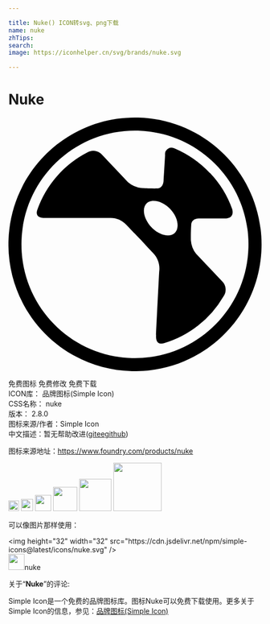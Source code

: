 ```yaml
---

title: Nuke() ICON转svg、png下载
name: nuke
zhTips: 
search: 
image: https://iconhelper.cn/svg/brands/nuke.svg

---
```


# Nuke  <small style="font-size: 60%;font-weight: 100"></small>

<div id="svg" class="svg-wrap">
<svg role="img" viewBox="0 0 24 24" xmlns="http://www.w3.org/2000/svg"><title>Nuke icon</title><path d="M12.293.004c6.625.162 11.865 5.664 11.703 12.29-.162 6.625-5.664 11.865-12.29 11.703C5.081 23.835-.159 18.333.003 11.707l.001-.025C.18 5.066 5.678-.158 12.293.004zm0 1.238c-5.941-.164-10.89 4.52-11.054 10.461s4.52 10.89 10.461 11.054c5.941.164 10.89-4.52 11.054-10.461l.001-.025c.15-5.932-4.53-10.866-10.462-11.029zm5.842 8.302h2.4c.976 0 .682-.873.682-.873a9.587 9.587 0 0 0-2.111-3.431l-.005.011a10.052 10.052 0 0 0-3.355-2.329.612.612 0 0 0-.894.622c-.044.802-.142 2.395-.142 2.395s.016.769-.627.769c-.813.011-1.489-.044-1.489-.044a2.314 2.314 0 0 1-1.255-.545L8.868 3.511a1.09 1.09 0 0 0-1.407-.196 9.758 9.758 0 0 0-4.713 5.384c-.256.714.333.806.731.806h6a2.086 2.086 0 0 1 1.68.627c.785.824 1.331 1.369 1.331 1.369s.48.54 1.26 1.358c.431.459.632 1.089.545 1.713 0 0-.295 5.744-.295 6-.027.398.038.993.769.775a9.756 9.756 0 0 0 5.618-4.424 1.091 1.091 0 0 0-.12-1.418l-2.471-2.607a2.303 2.303 0 0 1-.496-1.282s-.022-.682.033-1.489c.044-.643.802-.583.802-.583zm-2.362 1.374c-.475.469-1.484.229-2.22-.545-.736-.775-.924-1.801-.45-2.254.475-.453 1.502-.239 2.239.536.737.774.906 1.794.431 2.263z"/></svg>
</div>
<detail full-name='nuke'></detail>

<div class="detail-page">
<p>
<span><span class="badge-success badge">免费图标</span> <span class="badge-success badge">免费修改</span>  <span class="badge-success badge">免费下载</span> </span>
<br/>
<span>
ICON库：
<span class="badge-secondary badge">品牌图标(Simple Icon)</span> 
</span>
<br/>
<span>
CSS名称：
<span class="badge-secondary badge">nuke</span> 
</span>

<br/>
<span>
版本：
<span class="badge-secondary badge">2.8.0</span> 
</span>
<br/>
<span>图标来源/作者：<span class="badge-light badge">Simple Icon</span></span> 
<br/>
<span class="zh-detail">中文描述：暂无<span class="help-link"><span>帮助改进</span>(<a href="https://gitee.com/liuwave/icon-helper/edit/master/json/brands/nuke.json" target="_blank" rel="noopener noreferrer">gitee</a><a href="https://github.com/liuwave/icon-helper/edit/master/json/brands/nuke.json" target="_blank" rel="noopener noreferrer">github</a></span>)</span><br/>
</p>
</div><div class="description description alert alert-light"><p>图标来源地址：<a href="https://www.foundry.com/products/nuke" target="_blank" rel="noopener noreferrer">https://www.foundry.com/products/nuke</a></p></div>
<div class="alert alert-dark">
<img height="21" width="21" src="https://cdn.jsdelivr.net/npm/simple-icons@latest/icons/nuke.svg" />
<img height="24" width="24" src="https://cdn.jsdelivr.net/npm/simple-icons@latest/icons/nuke.svg" />
<img height="32" width="32" src="https://cdn.jsdelivr.net/npm/simple-icons@latest/icons/nuke.svg" />
<img height="48" width="48" src="https://cdn.jsdelivr.net/npm/simple-icons@latest/icons/nuke.svg" />
<img height="64" width="64" src="https://cdn.jsdelivr.net/npm/simple-icons@latest/icons/nuke.svg" />
<img height="96" width="96" src="https://cdn.jsdelivr.net/npm/simple-icons@latest/icons/nuke.svg" />

</div>
<div>
  <p>可以像图片那样使用：    
  </p>
  <div class="alert alert-primary" style="font-size: 14px">
    &lt;img height="32" width="32" src="https://cdn.jsdelivr.net/npm/simple-icons@latest/icons/nuke.svg" /&gt;
    <copy-btn content='<img height="32" width="32" src="https://cdn.jsdelivr.net/npm/simple-icons@latest/icons/nuke.svg" />'></copy-btn>
  </div>
  <div class="alert alert-secondary">
    <img height="32" width="32" src="https://cdn.jsdelivr.net/npm/simple-icons@latest/icons/nuke.svg" />nuke
    <copy-btn content="nuke" btn-title="复制图标名称"></copy-btn>
  </div>
</div>
<div class="icon-detail__container">
<p>关于“<b>Nuke</b>”的评论:</p>
</div>
<Vssue title="关于“Nuke”的评论" />
<div><p>Simple Icon是一个免费的品牌图标库。图标Nuke可以免费下载使用。更多关于  Simple Icon的信息，参见：<a target="_blank" href="https://iconhelper.cn/brands.html">品牌图标(Simple Icon)</a>
</p></div>
